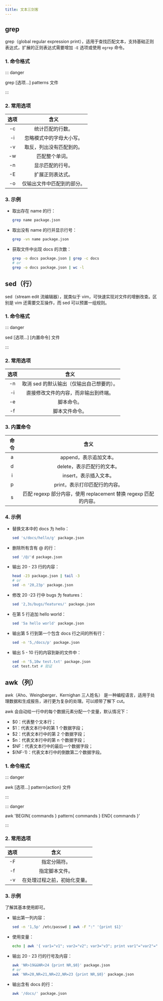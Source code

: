 ```yaml
---
title: 文本三剑客
---
```


## grep

grep（global regular expression print），适用于查找匹配文本，支持基础正则表达式，扩展的正则表达式需要增加 `-E` 选项或使用 `egrep` 命令。

### 1. 命令格式

::: danger

grep [选项…] patterns 文件

:::

### 2. 常用选项

| 选项 |            含义            |
| :--: | :------------------------: |
|  -c  |      统计匹配的行数。      |
|  -i  |  忽略模式中的字母大小写。  |
|  -v  |  取反，列出没有匹配到的。  |
|  -w  |       匹配整个单词。       |
|  -n  |      显示匹配的行号。      |
|  -E  |      扩展正则表达式。      |
|  -o  | 仅输出文件中匹配到的部分。 |

### 3. 示例

+ 取出存在 name 的行：

  ```bash
  grep name package.json
  ```

+ 取出没有 name 的行并显示行号：

  ```bash
  grep -vn name package.json
  ```

+ 获取文件中出现 docs 的次数：

  ```bash
  grep -o docs package.json | grep -c docs
  # or
  grep -o docs package.json | wc -l
  ```



## sed（行）

sed（stream edit 流编辑器），就类似于 vim，可快速实现对文件的增删改查。区别是 vim 还需要交互操作，而 sed 可以预置一组规则。

### 1. 命令格式

::: danger

sed [选项…] [内置命令] 文件

:::

### 2. 常用选项

| 选项 |                   含义                    |
| :--: | :---------------------------------------: |
|  -n  | 取消 sed 的默认输出（仅输出自己想要的）。 |
|  -i  |   直接修改文件的内容，而非输出到终端。    |
|  -e  |                脚本命令。                 |
|  -f  |              脚本文件命令。               |

### 3. 内置命令

| 命令 |                             含义                             |
| :--: | :----------------------------------------------------------: |
|  a   |                    append，表示追加文本。                    |
|  d   |                  delete，表示匹配行的文本。                  |
|  i   |                    insert，表示插入文本。                    |
|  p   |                print，表示打印匹配行的内容。                 |
|  s   | 匹配 regexp 部分内容，使用 replacement 替换 regexp 匹配的内容。 |

### 4. 示例

+ 替换文本中的 docs 为 hello：

  ```bash
  sed 's/docs/hello/g' package.json
  ```

+ 删除所有含有 @ 的行：

  ```bash
  sed '/@/'d package.json
  ```

+ 输出 20 - 23 行的内容：

  ```bash
  head -23 package.json | tail -3
  # or
  sed -n '20,23p' package.json
  ```

+ 修改 20 -23 行中 bugs 为 features：

  ```bash
  sed '2,3s/bugs/features/' package.json
  ```

+ 在第 5 行追加 hello world：

  ```bash
  sed '5a hello world' package.json
  ```

+ 输出第 5 行到第一个包含 docs 行之间的所有行：

  ```bash
  sed -n '5,/docs/p' package.json
  ```

+ 输出 5 - 10 行的内容到新的文件中：

  ```bash
  sed -n '5,10w test.txt' package.json
  cat test.txt # 验证
  ```



## awk（列）

awk（Aho、Weingberger、Kernighan 三人姓名） 是一种编程语言，适用于处理数据和生成报告，进行更为复杂的处理。可以顺带了解下 cut。

awk 会自动给一行中的每个数据元素分配一个变量，默认情况下：

+ $0：代表整个文本行；
+ $1：代表文本行中的第 1 个数据字段；
+ $2：代表文本行中的第 2 个数据字段；
+ $n：代表文本行中的第 n 个数据字段；
+ $NF：代表文本行中的最后一个数据字段；
+ $(NF-1)：代表文本行中的倒数第二个数据字段。

###  1. 命令格式

::: danger

awk [选项…] pattern{action} 文件

:::

::: danger

awk 'BEGIN{ commands } pattern{ commands } END{ commands }'

:::

### 2. 常用选项

| 选项 |             含义             |
| :--: | :--------------------------: |
|  -F  |         指定分隔符。         |
|  -f  |        指定脚本文件。        |
|  -v  | 在处理过程之前，初始化变量。 |

### 3. 示例

了解其基本使用即可。

+ 输出第一列内容：

  ```bash
  sed -n '1,5p' /etc/passwd | awk -F ":" '{print $1}'
  ```

+ 使用变量：

  ```bash
  echo | awk '{ var1="v1"; var2="v2"; var3="v3"; print var1"="var2"="var3; }'
  ```

+ 输出 20 - 23 行的行号及内容：

  ```bash
  awk 'NR>19&&NR<24 {print NR,$0}' package.json
  # or
  awk 'NR=20,NR=21,NR=22,NR=23 {print NR,$0}' package.json
  ```

+ 输出含有 docs 的行：

  ```bash
  awk '/docs/' package.json
  ```